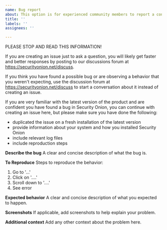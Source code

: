 ```yaml
---
name: Bug report
about: This option is for experienced community members to report a confirmed, reproducible bug
title: ''
labels: ''
assignees: ''

---
```

PLEASE STOP AND READ THIS INFORMATION!

If you are creating an issue just to ask a question, you will likely get faster and better responses by posting to our discussions forum at https://securityonion.net/discuss.

If you think you have found a possible bug or are observing a behavior that you weren't expecting, use the discussion forum at https://securityonion.net/discuss to start a conversation about it instead of creating an issue.

If you are very familiar with the latest version of the product and are confident you have found a bug in Security Onion, you can continue with creating an issue here, but please make sure you have done the following:
- duplicated the issue on a fresh installation of the latest version
- provide information about your system and how you installed Security Onion
- include relevant log files
- include reproduction steps

**Describe the bug**
A clear and concise description of what the bug is.

**To Reproduce**
Steps to reproduce the behavior:
1. Go to '...'
2. Click on '....'
3. Scroll down to '....'
4. See error

**Expected behavior**
A clear and concise description of what you expected to happen.

**Screenshots**
If applicable, add screenshots to help explain your problem.

**Additional context**
Add any other context about the problem here.
